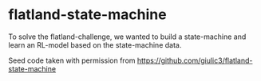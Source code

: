 # flatland-state-machine

To solve the flatland-challenge, we wanted to build a state-machine and learn an RL-model based on the state-machine data.


Seed code taken with permission from https://github.com/giulic3/flatland-state-machine
